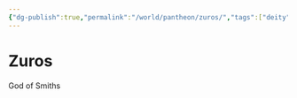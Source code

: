 ```yaml
---
{"dg-publish":true,"permalink":"/world/pantheon/zuros/","tags":["deity"],"noteIcon":"deity"}
---
```


# Zuros
God of Smiths